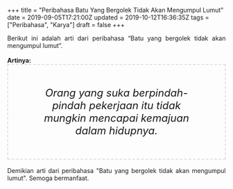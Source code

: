 +++
title = "Peribahasa Batu Yang Bergolek Tidak Akan Mengumpul Lumut"
date = 2019-09-05T17:21:00Z
updated = 2019-10-12T16:36:35Z
tags = ["Peribahasa", "Karya"]
draft = false
+++

<div dir="ltr" style="text-align: left;" trbidi="on"><div style="text-align: justify;">Berikut ini adalah arti dari peribahasa “Batu yang bergolek tidak akan mengumpul lumut”.</div><br /><div style="text-align: justify;"><b>Artinya:</b></div><div style="border: 2px dashed #ddd; font-size: 24px; height: auto; margin: 0 auto; padding: 50px; text-align: center; width: auto;"><i>Orang yang suka berpindah-pindah pekerjaan itu tidak mungkin mencapai kemajuan dalam hidupnya.</i></div><div style="text-align: justify;"><br /></div><div style="text-align: justify;">Demikian arti dari peribahasa "Batu yang bergolek tidak akan mengumpul lumut". Semoga bermanfaat.</div></div>
